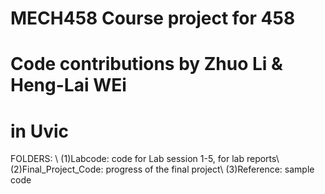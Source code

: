 # MECH458 Course project for 458
# Code contributions by Zhuo Li & Heng-Lai WEi
# in Uvic

FOLDERS: \\
(1)Labcode: code for Lab session 1-5, for lab reports\\
(2)Final_Project_Code: progress of the final project\\
(3)Reference: sample code

